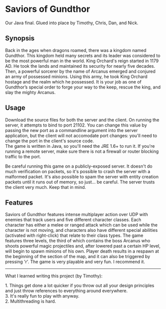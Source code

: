 Saviors of Gundthor
===============
Our Java final. Glued into place by Timothy, Chris, Dan, and Nick.

Synopsis
--------
Back in the ages when dragons roamed, there was a kingdom named Gundthor. This kingdom held many secrets and its leader was considered to be the most powerful man in the world. King Orchard's reign started in 1179 AD. He took the lands and maintained its security for nearly five decades. Then, a powerful sorcerer by the name of Arcanus emerged and conjured an army of possessed minions. Using this army, he took King Orchard hostage and the realm which he possessed. It is your job as one of Gundthor’s special order to forge your way to the keep, rescue the king, and slay the mighty Arcanus.

Usage
-----
Download the source files for both the server and the client. On running the server, it attempts to bind to port 21102. You can change this value by passing the new port as a commandline argument into the server application, but the client will not accomodate port changes: you'll need to change the port in the client's source code.  
The game is written in Java, so you'll need the JRE 1.6+ to run it. If you're running a remote server, make sure there is not a firewall or router blocking traffic to the port.

Be careful running this game on a publicly-exposed server. It doesn't do much verification on packets, so it's possible to crash the server with a malformed packet. It's also possible to spam the server with entity creation packets until it runs out of memory, so just... be careful. The server trusts the client very much. Keep that in mind.


Features
--------
Saviors of Gundthor features intense multiplayer action over UDP with enemies that track users and five different character classes. Each character has either a melee or ranged attack which can be used while the character is not moving, and characters also have different special abilities (activated with right-click) that relate to their class types. The game features three levels, the third of which contains the boss Arcanus who shoots powerful magic projectiles and, after lowered past a certain HP level, will begin to spawn minions of his own. Player death results in a respawn at the beginning of the section of the map, and it can also be triggered by pressing 'r'. The game is very playable and very fun. I recommend it.

---

What I learned writing this project (by Timothy):

1\. Things get done a lot quicker if you throw out all your design principles and just throw references to everything around everywhere.  
3\. It's really fun to play with anyway.  
2\. Multithreading is hard.
